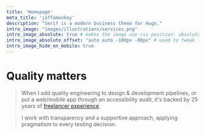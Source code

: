 ```yaml
---
title: 'Homepage'
meta_title: 'jaffamonkey'
description: "Serif is a modern business theme for Hugo."
intro_image: "images/illustrations/services.png"
intro_image_absolute: true # makes the image use css position: absolute; so it looks "offset". It's a visual effect that might not always look good depending on the image you use.
intro_image_absolute_offset: "auto auto -100px -80px" # used to tweak the positioning of the absolute image if enabled above
intro_image_hide_on_mobile: true
---
```


# Quality matters

> When I add quality engineering to design & development pipelines, or put a web/mobile app through an accessibility audit, it's backed by 25 years of [freelancer experience](https://www.linkedin.com/in/jaffamonkey/).

> I work with transparency and a supportive approach, applying pragmatism to every testing decision.
